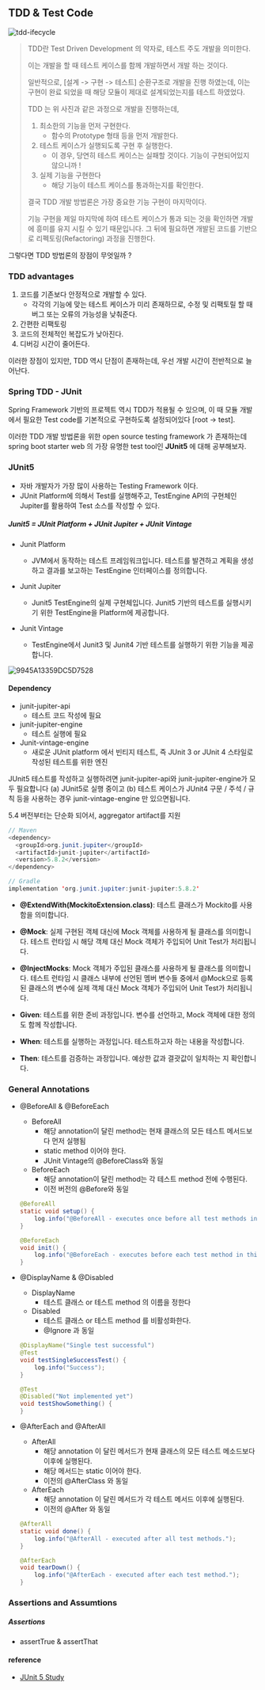 ## TDD & Test Code

![tdd-ifecycle](./img/TDD/tdd-ifecycle.png)

> TDD란 Test Driven Development 의 약자로, 테스트 주도 개발을 의미한다.
>
> 이는 개발을 할 때 테스트 케이스를 함께 개발하면서 개발 하는 것이다.
>
> 일반적으로, [설계 -> 구현 -> 테스트] 순환구조로 개발을 진행 하였는데, 이는 구현이 완료 되었을 때 해당 모듈이 제대로 설계되었는지를 테스트 하였었다.
>
> TDD 는 위 사진과 같은 과정으로 개발을 진행하는데,
>
> 1. 최소한의 기능을 먼저 구현한다.
>    - 함수의 Prototype 형태 등을 먼저 개발한다.
> 2. 테스트 케이스가 실행되도록 구현 후 실행한다.
>    - 이 경우, 당연히 테스트 케이스는 실패할 것이다. 기능이 구현되어있지 않으니까 !
> 3. 실제 기능을 구현한다
>    - 해당 기능이 테스트 케이스를 통과하는지를 확인한다.
>
> 결국 TDD 개발 방법론은 가장 중요한 기능 구현이 마지막이다.
>
> 기능 구현을 제일 마지막에 하여 테스트 케이스가 통과 되는 것을 확인하면 개발에 흥미를 유지 시킬 수 있기 때문입니다. 그 뒤에 필요하면 개발된 코드를 기반으로 리펙토링(Refactoring) 과정을 진행한다.



그렇다면 TDD 방법론의 장점이 무엇일까 ?

### TDD advantages

1. 코드를 기존보다 안정적으로 개발할 수 있다.
   - 각각의 기능에 맞는 테스트 케이스가 미리 존재하므로, 수정 및 리팩토릴 할 때 버그 또는 오류의 가능성을 낮춰준다.
2. 간편한 리팩토링
3. 코드의 전체적인 복잡도가 낮아진다.
4. 디버깅 시간이 줄어든다.



이러한 장점이 있지만, TDD 역시 단점이 존재하는데, 우선 개발 시간이 전반적으로 늘어난다.



### Spring TDD - JUnit

Spring Framework 기반의 프로젝트 역시 TDD가 적용될 수 있으며, 이 때 모듈 개발에서 필요한 Test code를 기본적으로 구현하도록 설정되어있다 [root -> test].

이러한 TDD 개발 방법론을 위한 open source testing framework 가 존재하는데 spring boot starter web 의 가장 유명한 test tool인 **JUnit5** 에 대해 공부해보자.



### JUnit5

- 자바 개발자가 가장 많이 사용하는 Testing Framework 이다.
- JUnit Platform에 의해서 Test를 실행해주고, TestEngine API의 구현체인 Jupiter를 활용하여 Test 소스를 작성할 수 있다.



##### Junit5 =  JUnit Platform + JUnit Jupiter + JUnit Vintage

- Junit Platform
  - JVM에서 동작하는 테스트 프레임워크입니다. 테스트를 발견하고 계획을 생성하고 결과를 보고하는 TestEngine 인터페이스를 정의합니다.

- Junit Jupiter
  - Junit5 TestEngine의 실제 구현체입니다. Junit5 기반의 테스트를 실행시키기 위한 TestEngine을 Platform에 제공합니다.

- Junit Vintage
  - TestEngine에서 Junit3 및 Junit4 기반 테스트를 실행하기 위한 기능을 제공합니다.



![9945A13359DC5D7528](./img/TDD/9945A13359DC5D7528.png)



#### Dependency

- junit-jupiter-api 
  - 테스트 코드 작성에 필요
- junit-jupiter-engine
  - 테스트 실행에 필요
- Junit-vintage-engine
  - 새로운 JUnit platform 에서 빈티지 테스트, 즉 JUnit 3 or JUnit 4 스타일로 작성된 테스트를 위한 엔진

JUnit5 테스트를 작성하고 실행하려면 junit-jupiter-api와 junit-jupiter-engine가 모두 필요합니다
(a) JUnit5로 실행 중이고 (b) 테스트 케이스가 JUnit4 구문 / 주석 / 규칙 등을 사용하는 경우 junit-vintage-engine 만 있으면됩니다.

5.4 버전부터는 단순화 되어서, aggregator artifact를 지원



```java
// Maven
<dependency>
  <groupId>org.junit.jupiter</groupId>
  <artifactId>junit-jupiter</artifactId>
  <version>5.8.2</version>
</dependency>

// Gradle
implementation 'org.junit.jupiter:junit-jupiter:5.8.2'
```



- **@ExtendWith(MockitoExtension.class)**: 테스트 클래스가 Mockito를 사용함을 의미합니다.
- **@Mock**: 실제 구현된 객체 대신에 Mock 객체를 사용하게 될 클래스를 의미합니다. 테스트 런타임 시 해당 객체 대신 Mock 객체가 주입되어 Unit Test가 처리됩니다.
- **@InjectMocks**: Mock 객체가 주입된 클래스를 사용하게 될 클래스를 의미합니다. 테스트 런타임 시 클래스 내부에 선언된 멤버 변수들 중에서 @Mock으로 등록된 클래스의 변수에 실제 객체 대신 Mock 객체가 주입되어 Unit Test가 처리됩니다.

- **Given**: 테스트를 위한 준비 과정입니다. 변수를 선언하고, Mock 객체에 대한 정의도 함께 작성합니다.
- **When**: 테스트를 실행하는 과정입니다. 테스트하고자 하는 내용을 작성합니다.
- **Then**: 테스트를 검증하는 과정입니다. 예상한 값과 결괏값이 일치하는 지 확인합니다.

### General Annotations

- @BeforeAll & @BeforeEach

  - BeforeAll
    - 해당 annotation이 달린 method는 현재 클래스의 모든 테스트 메서드보다 먼저 실행됨
    - static method 이어야 한다.
    - JUnit Vintage의 @BeforeClass와 동일
  - BeforeEach
    - 해당 annotation이 달린 method는 각 테스트 method 전에 수행된다.
    - 이전 버전의 @Before와 동일

  ```java
  @BeforeAll
  static void setup() {
      log.info("@BeforeAll - executes once before all test methods in this class");
  }
  
  @BeforeEach
  void init() {
      log.info("@BeforeEach - executes before each test method in this class");
  }
  ```



- @DisplayName & @Disabled

  - DisplayName
    - 테스트 클래스 or 테스트 method 의 이름을 정한다
  - Disabled
    - 테스트 클래스 or 테스트 method 를 비활성화한다.
    - @Ignore 과 동일

  ```java
  @DisplayName("Single test successful")
  @Test
  void testSingleSuccessTest() {
      log.info("Success");
  }
  
  @Test
  @Disabled("Not implemented yet")
  void testShowSomething() {
  }
  ```

- @AfterEach and @AfterAll

  - AfterAll
    - 해당 annotation 이 달린 메서드가 현재 클래스의 모든 테스트 메소드보다 이후에 실행된다.
    - 해당 메서드는 static 이어야 한다.
    - 이전의 @AfterClass 와 동일
  - AfterEach
    - 해당 annotation 이 달린 메서드가 각 테스트 메서드 이후에 실행된다.
    - 이전의 @After 와 동일

  ```java
  @AfterAll
  static void done() {
      log.info("@AfterAll - executed after all test methods.");
  }
  
  @AfterEach
  void tearDown() {
      log.info("@AfterEach - executed after each test method.");
  }
  ```



### Assertions and Assumtions

##### Assertions

- assertTrue & assertThat



#### reference

- [JUnit 5 Study](https://gmlwjd9405.github.io/2019/11/26/junit5-guide-basic.html)

